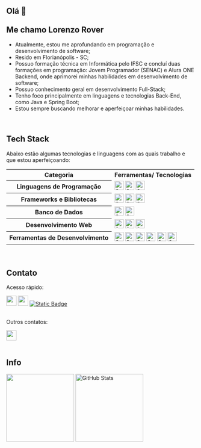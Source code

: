 ## Olá 👋 <br><br> Me chamo Lorenzo Rover

- Atualmente, estou me aprofundando em programação e desenvolvimento de software;
- Resido em Florianópolis - SC;
- Possuo formação técnica em Informática pelo IFSC e concluí duas formações em programação: Jovem Programador (SENAC) e Alura ONE Backend, onde aprimorei minhas habilidades em desenvolvimento de software;
- Possuo conhecimento geral em desenvolvimento Full-Stack;
- Tenho foco principalmente em linguagens e tecnologias Back-End, como Java e Spring Boot;
- Estou sempre buscando melhorar e aperfeiçoar minhas habilidades.

<br>

## Tech Stack

Abaixo estão algumas tecnologias e linguagens com as quais trabalho e que estou aperfeiçoando:

<div>
  <table>
    <tr>
      <th>Categoria</th>
      <th>Ferramentas/ Tecnologias</th>
    </tr>
    <tr>
      <th>Linguagens de Programação</th>
      <td>
        <img alt="Static Badge" height="24em" src="https://img.shields.io/badge/Java-black">
        <img alt="Static Badge" height="24em" src="https://img.shields.io/badge/SQL-black">
        <img alt="Static Badge" height="24em" src="https://img.shields.io/badge/JavaScript-black?logo=javascript">
      </td>
    </tr>
    <tr>
      <th>Frameworks e Bibliotecas</th>
      <td>
        <img alt="Static Badge" height="24em" src="https://img.shields.io/badge/Spring%20Framework-black?logo=spring">
        <img alt="Static Badge" height="24em" src="https://img.shields.io/badge/Gson-black?style=flat-square">
        <img alt="Static Badge" height="24em" src="https://img.shields.io/badge/Jtokkit-black?style=flat-square">
      </td>
    </tr>
    <tr>
      <th>Banco de Dados</th>
      <td>
        <img alt="Static Badge" height="24em" src="https://img.shields.io/badge/MySQL-black?logo=mysql&labelColor=white">
        <img alt="Static Badge" height="24em" src="https://img.shields.io/badge/PostgreSQL-black?logo=postgresql&labelColor=white">
      </td>
    </tr>
    <tr>
      <th>Desenvolvimento Web</th>
      <td>
        <img alt="Static Badge" height="24em" src="https://img.shields.io/badge/HTML-black?logo=html5">
        <img alt="Static Badge" height="24em" src="https://img.shields.io/badge/CSS-black?logo=css3&logoColor=%231572B6">
        <img alt="Static Badge" height="24em" src="https://img.shields.io/badge/JSON-black?logo=json&logoColor=%23f7b500">
      </td>
    </tr>
    <tr>
      <th>Ferramentas de Desenvolvimento</th>
      <td>
        <img alt="Static Badge" height="24em" src="https://img.shields.io/badge/VS%20Code-black">
        <img alt="Static Badge" height="24em" src="https://img.shields.io/badge/IntelliJ%20IDEA-black?logo=intellijidea&logoColor=black&labelColor=white">
        <img alt="Static Badge" height="24em" src="https://img.shields.io/badge/Eclipse%20IDE-black?logo=eclipseide&logoColor=%232C2255">
        <img alt="Static Badge" height="24em" src="https://img.shields.io/badge/Git-black?logo=git">
        <img alt="Static Badge" height="24em" src="https://img.shields.io/badge/GitHub-black?logo=github">
        <img alt="Static Badge" height="24em" src="https://img.shields.io/badge/Swagger-black?logo=swagger&logoColor=%2385EA2D">
      </td>
    </tr>
  </table>
</div>

<br>

## Contato

<div>
<p>Acesso rápido:</p>
<a href = "https://www.linkedin.com/in/lorenzo-rover" target="_blank"><img height="27em" loading="lazy" src="https://img.shields.io/badge/linkedin-%230A66C2?style=for-the-badge&logo=linkedin&logoColor=white"></a>
<a href = "mailto:lorenzo.rover66@gmail.com" target="_blank"><img height="27em" loading="lazy" src="https://img.shields.io/badge/gmail-%23EA4335?style=for-the-badge&logo=gmail&logoColor=white"></a>
<a href="https://lorenzorover.github.io/portfolio/" target="_blank"><img alt="Static Badge" src="https://img.shields.io/badge/portfolio-black?style=for-the-badge"></a>
<br><br>

<p>Outros contatos:</p>
<img height="27em" loading="lazy" src="https://img.shields.io/badge/user%3A%20Rakard-grey?style=flat-square&logo=discord&logoColor=white&label=Discord&labelColor=%235865F2">

</div>

<br>

## Info

<div>
  <img height="180em" src="https://github-readme-stats.vercel.app/api/top-langs/?username=lorenzorover&layout=compact&langs_count=7&theme=dracula"/>
  
  <img height="180em" src="https://github-readme-stats.vercel.app/api?username=lorenzorover&show_icons=true&theme=dracula" alt="GitHub Stats">
</div>

<!--
O ícone JavaScript foi retirado do site Simple Icons, licenciado sob a MIT License.
-->
